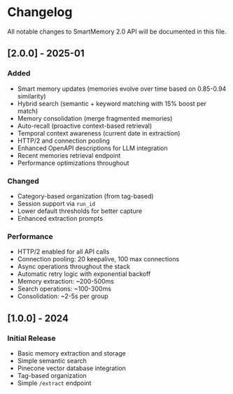 # Changelog

All notable changes to SmartMemory 2.0 API will be documented in this file.

## [2.0.0] - 2025-01

### Added
- Smart memory updates (memories evolve over time based on 0.85-0.94 similarity)
- Hybrid search (semantic + keyword matching with 15% boost per match)
- Memory consolidation (merge fragmented memories)
- Auto-recall (proactive context-based retrieval)
- Temporal context awareness (current date in extraction)
- HTTP/2 and connection pooling
- Enhanced OpenAPI descriptions for LLM integration
- Recent memories retrieval endpoint
- Performance optimizations throughout

### Changed
- Category-based organization (from tag-based)
- Session support via `run_id`
- Lower default thresholds for better capture
- Enhanced extraction prompts

### Performance
- HTTP/2 enabled for all API calls
- Connection pooling: 20 keepalive, 100 max connections
- Async operations throughout the stack
- Automatic retry logic with exponential backoff
- Memory extraction: ~200-500ms
- Search operations: ~100-300ms
- Consolidation: ~2-5s per group

## [1.0.0] - 2024

### Initial Release
- Basic memory extraction and storage
- Simple semantic search
- Pinecone vector database integration
- Tag-based organization
- Simple `/extract` endpoint
